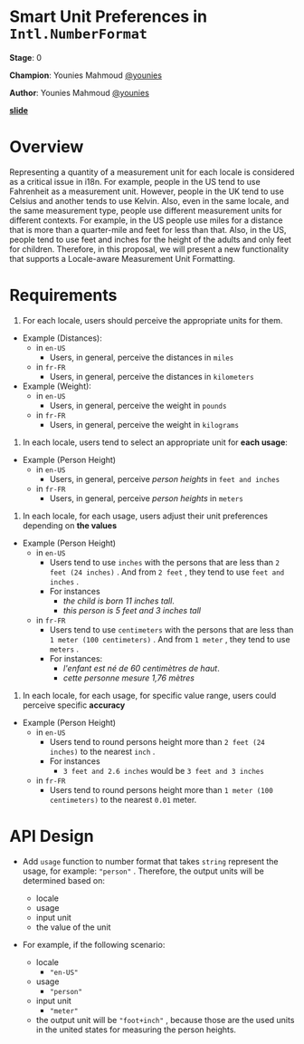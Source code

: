 # Smart Unit Preferences in `Intl.NumberFormat` 

**Stage**: 0

**Champion**: Younies Mahmoud [@younies](https://github.com/younies)

**Author**: Younies Mahmoud [@younies](https://github.com/younies)

**[slide](https://bit.ly/smart-unit-preferences-in-intl-number-format)**

# Overview

Representing a quantity of a measurement unit for each locale is considered as a critical issue in i18n. For example, people in the US tend to use Fahrenheit as a measurement unit. However, people in the UK tend to use Celsius and another tends to use Kelvin.  Also, even in the same locale, and the same measurement type, people use different measurement units for different contexts. For example, in the US people use miles for a distance that is more than a quarter-mile and feet for less than that. Also, in the US, people tend to use feet and inches for the height of the adults and only feet for children. 
Therefore, in this proposal, we will present a new functionality that supports a Locale-aware Measurement Unit Formatting.

# Requirements

1. For each locale, users should perceive the appropriate units for them.
  + Example (Distances): 
    - in `en-US` 
      * Users, in general, perceive the distances in `miles` 
    - in `fr-FR` 
      * Users, in general, perceive the distances in `kilometers` 
  + Example (Weight): 
    - in `en-US` 
      * Users, in general, perceive the weight in `pounds` 
    - in `fr-FR` 
      * Users, in general, perceive the weight in `kilograms` 

1. In each locale, users tend to select an appropriate unit for **each usage**:
  + Example (Person Height)
    - in `en-US` 
      * Users, in general, perceive *person heights* in `feet and inches` 
    - in `fr-FR` 
      * Users, in general, perceive *person heights* in `meters` 

1. In each locale, for each usage, users adjust their unit preferences depending on **the values**
  + Example (Person Height)
    - in `en-US` 
      * Users tend to use `inches` with the persons that are less than `2 feet (24 inches)` . And from `2 feet` , they tend to use `feet and inches` .
      * For instances
        * *the child is born 11 inches tall*.
        * *this person is 5 feet and 3 inches tall*
    - in `fr-FR` 
      * Users tend to use `centimeters` with the persons that are less than `1 meter (100 centimeters)` . And from `1 meter` , they tend to use `meters` .
      * For instances:
        * *l'enfant est né de 60 centimètres de haut*.
        * *cette personne mesure 1,76 mètres*

1. In each locale, for each usage, for specific value range, users could perceive specific **accuracy**
  + Example (Person Height)
    - in `en-US` 
      * Users tend to round persons height more than `2 feet (24 inches)` to the nearest `inch` .
      * For instances
        * `3 feet and 2.6 inches` would be `3 feet and 3 inches` 
    - in `fr-FR` 
      * Users tend to round persons height more than `1 meter (100 centimeters)` to the nearest `0.01` meter.

# API Design

* Add `usage` function to number format that takes `string` represent the usage, for example: `"person"` . Therefore, the output units will be determined based on:  
  + locale
  + usage
  + input unit
  + the value of the unit

* For example, if the following scenario:

  + locale
    - `"en-US"` 
  + usage
    - `"person"` 
  + input unit
    - `"meter"` 
  + the output unit will be `"foot+inch"` , because those are the used units in the united states for measuring the person heights.
